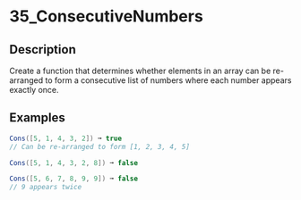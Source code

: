 # 35_ConsecutiveNumbers

## Description

Create a function that determines whether elements in an array can be re-arranged to form a consecutive list of numbers where each number appears exactly once.

## Examples

```csharp
Cons([5, 1, 4, 3, 2]) ➞ true
// Can be re-arranged to form [1, 2, 3, 4, 5]

Cons([5, 1, 4, 3, 2, 8]) ➞ false

Cons([5, 6, 7, 8, 9, 9]) ➞ false
// 9 appears twice
```
